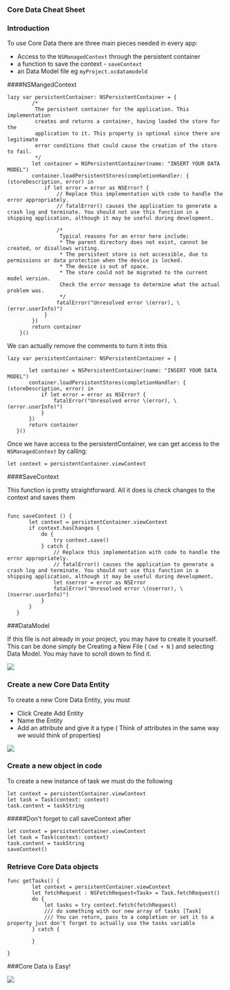### Core Data Cheat Sheet

### Introduction

To use Core Data there are three main pieces needed in every app:

* Access to the `NSManagedContext` through the persistent container
* a function to save the context - `saveContext`
* an Data Model file eg `myProject.xcdatamodeld`

####NSMangedContext


```
lazy var persistentContainer: NSPersistentContainer = {
        /*
         The persistent container for the application. This implementation
         creates and returns a container, having loaded the store for the
         application to it. This property is optional since there are legitimate
         error conditions that could cause the creation of the store to fail.
         */
        let container = NSPersistentContainer(name: "INSERT YOUR DATA MODEL")
        container.loadPersistentStores(completionHandler: { (storeDescription, error) in
            if let error = error as NSError? {
                // Replace this implementation with code to handle the error appropriately.
                // fatalError() causes the application to generate a crash log and terminate. You should not use this function in a shipping application, although it may be useful during development.
                
                /*
                 Typical reasons for an error here include:
                 * The parent directory does not exist, cannot be created, or disallows writing.
                 * The persistent store is not accessible, due to permissions or data protection when the device is locked.
                 * The device is out of space.
                 * The store could not be migrated to the current model version.
                 Check the error message to determine what the actual problem was.
                 */
                fatalError("Unresolved error \(error), \(error.userInfo)")
            }
        })
        return container
    }()
```

We can actually remove the comments to turn it into this


 ```
 lazy var persistentContainer: NSPersistentContainer = {
        
        let container = NSPersistentContainer(name: "INSERT YOUR DATA MODEL")
        container.loadPersistentStores(completionHandler: { (storeDescription, error) in
            if let error = error as NSError? {
                fatalError("Unresolved error \(error), \(error.userInfo)")
            }
        })
        return container
    }()
 ```
 
 Once we have access to the persistentContainer, we can get access to the `NSManagedContext` by calling:
 

 `let context = persistentContainer.viewContext`
  
 
   
 
####SaveContext    
 
 
 This function is pretty straightforward. All it does is check changes to the context and saves them
 
 ```
 
 func saveContext () {
        let context = persistentContainer.viewContext
        if context.hasChanges {
            do {
                try context.save()
            } catch {
                // Replace this implementation with code to handle the error appropriately.
                // fatalError() causes the application to generate a crash log and terminate. You should not use this function in a shipping application, although it may be useful during development.
                let nserror = error as NSError
                fatalError("Unresolved error \(nserror), \(nserror.userInfo)")
            }
        }
    }
 
 ```
 
###DataModel

If this file is not already in your project, you may have to create it yourself. This can be done simply be Creating a New File ( `Cmd + N` ) and selecting Data Model. You may have to scroll down to find it.

![](https://s3-us-west-2.amazonaws.com/curriculum-content/ios/coredata/Screen+Shot+2017-03-16+at+10.07.57+AM.png)


### Create a new Core Data Entity

To create a new Core Data Entity, you must

* Click Create Add Entity
* Name the Entity
* Add an attribute and give it a type ( Think of attributes in the same way we would think of properties)

![](https://s3-us-west-2.amazonaws.com/curriculum-content/ios/coredata/coredata2.png)

### Create a new object in code


To create a new instance of task we must do the following

```
let context = persistentContainer.viewContext
let task = Task(context: context)
task.content = taskString
```
#####Don't forget to call saveContext after

```
let context = persistentContainer.viewContext
let task = Task(context: context)
task.content = taskString
saveContext()
```

### Retrieve Core Data objects

```
func getTasks() {
        let context = persistentContainer.viewContext
        let fetchRequest : NSFetchRequest<Task> = Task.fetchRequest()
        do {
            let tasks = try context.fetch(fetchRequest)
			/// do something with our new array of tasks [Task]
			/// You can return, pass to a completion or set it to a property just don't forget to actually use the tasks variable
        } catch {
            
        }
        
}
```


###Core Data is Easy!

![](http://i.giphy.com/pQD32luG0k1EI.gif)



